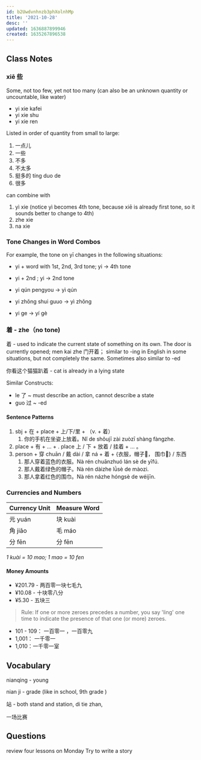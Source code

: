```yaml
---
id: b2Uwdvnhnzb3phXolnhMp
title: '2021-10-28'
desc: ''
updated: 1636887899946
created: 1635267896538
---
```


## Class Notes

### xiē 些

Some, not too few, yet not too many (can also be an unknown quantity or uncountable, like water)

- yi xie kafei
- yi xie shu
- yi xie ren 

 Listed in order of quantity from small to large:
1. 一点儿
1. 一些
1. 不多
1. 不太多
1. 挺多的 tíng duo de
1. 很多

can combine with 
1. yì xie (notice yì becomes 4th tone, because xiē is already first tone, so it sounds better to change to 4th)
1. zhe xie 
1. na xie

### Tone Changes in Word Combos

For example, the tone on yī changes in the following situations:

- yi + word with 1st, 2nd, 3rd tone; yi -> 4th tone
- yi + 2nd ; yi -> 2nd tone
 
- yi qún pengyou -> yì qún
- yi zhǒng shui guuo -> yì zhǒng
- yi ge -> yí gè

### 着 - zhe（no tone)

着 - used to indicate the current state of something on its own.  The door is currently opened; men kai zhe 门开着； similar to -ing in English in some situations, but not completely the same. Sometimes also similar to -ed

你看这个猫猫趴着 - cat is already in a lying state

Similar Constructs:
- le 了 ~ must describe an action, cannot describe a state
- guo 过 ~ -ed 

#### Sentence Patterns

1. sbj + 在 + place + 上/下/里 + （v. + 着）
    1. 你的手机在坐姿上放着。Nǐ de shǒujī zài zuòzī shàng fàngzhe.
1. place + 有 + ... + . place 上 / 下 + 放着 / 挂着 + ... 。
1. person + 穿 chuān / 戴 dài / 拿 ná + 着 + {衣服，帽子🎩， 围巾🧣} / 东西
    1. 那人穿着蓝色的衣服。Nà rén chuānzhuó lán sè de yīfú.
    1. 那人戴着绿色的帽子。Nà rén dàizhe lǜsè de màozi.
    1. 那人拿着红色的围巾。Nà rén názhe hóngsè de wéijīn.

### Currencies and Numbers

| Currency Unit | Measure Word |
| ------------- | ------------ |
| 元 yuán        | 块 kuài       |
| 角 jiǎo        | 毛 máo        |
| 分 fēn         | 分 fēn        |

_1 kuài = 10 mao; 1 mao = 10 fen_

#### Money Amounts 

- ¥201.79 - 两百零一块七毛九
- ¥10.08 - 十块零八分
- ¥5.30 - 五块三

> Rule: If one or more zeroes precedes a number, you say 'ling' one time to indicate the presence of that one (or more) zeroes.

- 101 - 109： 一百零一 ，一百零九
- 1,001： 一千零一
- 1,010：一千零一室

## Vocabulary

nianqing - young

nian ji - grade (like in school, 9th grade )

站 - both stand and station, di tie zhan, 


一场比赛

## Questions

review four lessons on Monday
Try to write a story